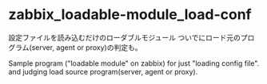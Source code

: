 # zabbix_loadable-module_load-conf

設定ファイルを読み込むだけのローダブルモジュール
ついでにロード元のプログラム(server, agent or proxy)の判定も。

Sample program ("loadable module" on zabbix) for just "loading config file".  
and judging load source program(server, agent or proxy).


